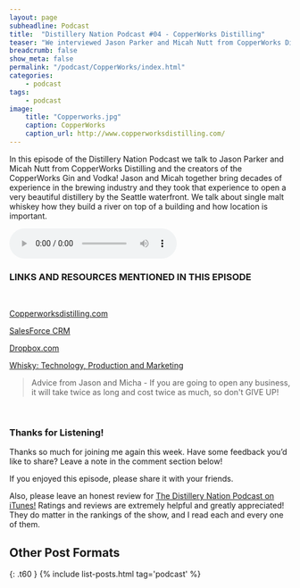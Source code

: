 ```yaml
---
layout: page
subheadline: Podcast
title:  "Distillery Nation Podcast #04 - CopperWorks Distilling"
teaser: "We interviewed Jason Parker and Micah Nutt from CopperWorks Distilling"
breadcrumb: false
show_meta: false
permalink: "/podcast/CopperWorks/index.html"
categories:
    - podcast
tags:
    - podcast
image:
    title: "Copperworks.jpg"
    caption: CopperWorks
    caption_url: http://www.copperworksdistilling.com/
---
```

In this episode of the Distillery Nation Podcast we talk to Jason Parker and Micah Nutt from CopperWorks Distilling and the creators of the CopperWorks Gin and Vodka! Jason and Micah together bring decades of experience in the brewing industry and they took that experience to open a very beautiful distillery by the Seattle waterfront. We talk about single malt whiskey how they build a river on top of a building and how location is important.

<audio controls>
  <source src="http://mastrogiannisdistillery.com/distillerynation/2015/004-DNP-CopperWorks.mp3" controls="true" type="audio/mpeg">
Your browser does not support the audio element.
</audio>

<meta name="keywords" content="fantastic job,second-largest craft brewery,grain silo color,hospitals biotech firms,acts biotech firms,micro green revolution,sour mash,distillery nation podcast,business advice,delivery interviews,parker jason,chemistry degree,microbiology degree,bigger brewery,chocolate company,fun ride,natural progression,business partner,natural pair,brew master,denver colorado,brewing background,fresh money,building alliance,backgrounds decision,row industry,hazardous material,business model">

<h3>LINKS AND RESOURCES MENTIONED IN THIS EPISODE</h3>
<br>

[Copperworksdistilling.com][1]

[SalesForce CRM][2]

[Dropbox.com][3]

[Whisky: Technology, Production and Marketing][4]


<blockquote>Advice from Jason and Micha - 
If you are going to open any business, it will take twice as long and cost twice as much, so don't GIVE UP!</blockquote>

 [1]: http://www.copperworksdistilling.com/
 [2]: https://www.salesforce.com/
 [3]: https://www.dropbox.com/
 [4]: http://www.amazon.com/Whisky-Technology-Production-Marketing-Alcoholic/dp/0126692025/ref=sr_1_2?ie=UTF8&qid=1438666233&sr=8-2&keywords=Whisky%2C%3A+Technology%2C+Production+and+Marketing

<br>

<h3>Thanks for Listening!</h3>

Thanks so much for joining me again this week. Have some feedback you’d like to share? Leave a note in the comment section below!

If you enjoyed this episode, please share it with your friends.

Also, please leave an honest review for [The Distillery Nation Podcast on iTunes!][5] Ratings and reviews are extremely helpful and greatly appreciated! They do matter in the rankings of the show, and I read each and every one of them.


[5]: https://itunes.apple.com/us/podcast/distillery-nation-podcast/id1040367741


## Other Post Formats
{: .t60 }
{% include list-posts.html tag='podcast' %}